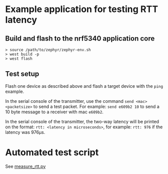 # Example application for testing RTT latency

## Build and flash to the nrf5340 application core

```
> source /path/to/zephyr/zephyr-env.sh
> west build -p
> west flash
```

## Test setup
Flash one device as described above and flash a target device with the `ping` example.

In the serial console of the transmitter, use the command `send <mac> <packetsize>` to send a test packet. For example: `send e609b2 10` to send a 10 byte message to a receiver with mac `e609b2`.

In the serial console of the transmitter, the two-way latency will be printed on the format: `rtt: <latency in microseconds>`, for example: `rtt: 976` if the latency was 976μs.

# Automated test script

See [measure\_rtt.py](measure_rtt.py)